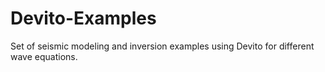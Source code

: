 # Devito-Examples
Set of seismic modeling and inversion examples using Devito for different wave equations.
